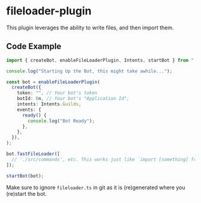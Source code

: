 # fileloader-plugin

This plugin leverages the ability to write files, and then import them.

## Code Example

```typescript
import { createBot, enableFileLoaderPlugin, Intents, startBot } from "./deps.js"; // Import discordeno and this plugin.

console.log("Starting Up the Bot, this might take awhile...");

const bot = enableFileLoaderPlugin(
  createBot({
    token: "", // Your bot's token
    botId: 0n, // Your bot's "Application Id",
    intents: Intents.Guilds,
    events: {
      ready() {
        console.log("Bot Ready");
      },
    },
  }),
);

bot.fastFileLoader([
  // './src/commands', etc. This works just like `import [something] from [somewhere]`
]);

startBot(bot);
```

Make sure to ignore `fileloader.ts` in git as it is (re)generated where you (re)start the bot.
